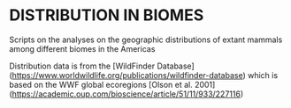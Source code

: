 # DISTRIBUTION IN BIOMES
Scripts on the analyses on the geographic distributions of extant mammals among different biomes in the Americas

Distribution data is from the [WildFinder Database] (https://www.worldwildlife.org/publications/wildfinder-database) which is based on the WWF global ecoregions [Olson et al. 2001] (https://academic.oup.com/bioscience/article/51/11/933/227116)
